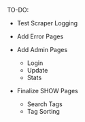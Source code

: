 TO-DO:

* Test Scraper Logging

* Add Error Pages

* Add Admin Pages
  * Login
  * Update
  * Stats

* Finalize SHOW Pages
  * Search Tags
  * Tag Sorting
